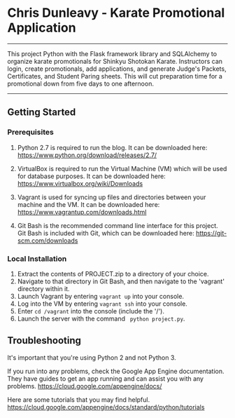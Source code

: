# Chris Dunleavy - Karate Promotional Application
----
This project Python with the Flask framework library and SQLAlchemy to organize karate promotionals for Shinkyu Shotokan Karate. Instructors can login, create promotionals, add applications, and generate Judge's Packets, Certificates, and Student Paring sheets. This will cut preparation time for a promotional down from five days to one afternoon.

----
## Getting Started
### Prerequisites
1. Python 2.7 is required to run the blog. It can be downloaded here: https://www.python.org/download/releases/2.7/

2. VirtualBox is required to run the Virtual Machine (VM) which will be used for database purposes. It can be downloaded here: https://www.virtualbox.org/wiki/Downloads

3. Vagrant is used for syncing up files and directories between your machine and the VM. It can be downloaded here: https://www.vagrantup.com/downloads.html

4. Git Bash is the recommended command line interface for this project. Git Bash is included with Git, which can be downloaded here: https://git-scm.com/downloads


### Local Installation
1. Extract the contents of PROJECT.zip to a directory of your choice.
2. Navigate to that directory in Git Bash, and then navigate to the 'vagrant' directory within it.
3. Launch Vagrant by entering `vagrant up` into your console.
4. Log into the VM by entering `vagrant ssh` into your console.
5. Enter `cd /vagrant` into the console (include the '/').
6. Launch the server with the command ` python project.py`.

## Troubleshooting
It's important that you're using Python 2 and not Python 3.

If you run into any problems, check the Google App Engine documentation. They have guides to get an app running and can assist you with any problems.
https://cloud.google.com/appengine/docs/

Here are some tutorials that you may find helpful.
https://cloud.google.com/appengine/docs/standard/python/tutorials

